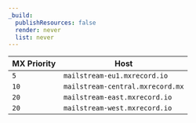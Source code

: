 ```yaml
---
_build:
  publishResources: false
  render: never
  list: never
---
```


MX Priority | Host
---  | ---
`5`  | `mailstream-eu1.mxrecord.io`
`10` | `mailstream-central.mxrecord.mx`
`20` | `mailstream-east.mxrecord.io`
`20` | `mailstream-west.mxrecord.io`